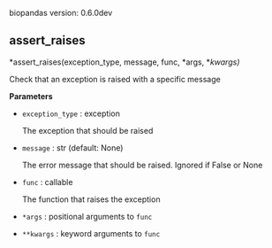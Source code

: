 biopandas version: 0.6.0dev
## assert_raises

*assert_raises(exception_type, message, func, *args, **kwargs)*

Check that an exception is raised with a specific message

**Parameters**

- `exception_type` : exception

    The exception that should be raised

- `message` : str (default: None)

    The error message that should be raised. Ignored if False or None

- `func` : callable

    The function that raises the exception

- `*args` : positional arguments to `func`


- `**kwargs` : keyword arguments to `func`


